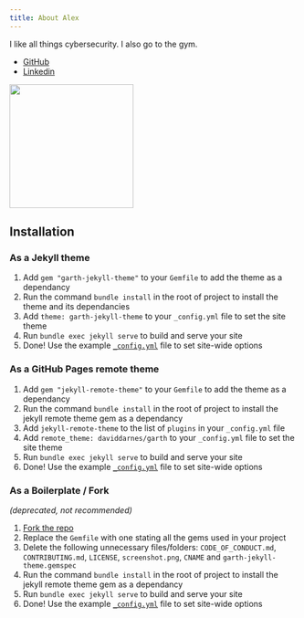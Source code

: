 ```yaml
---
title: About Alex
---
```


I like all things cybersecurity. I also go to the gym.

- [GitHub](https://github.com/chacon-sec)
- [Linkedin](https://www.linkedin.com/in/alexmchacon/)

[<img src="https://cdn.buymeacoffee.com/buttons/default-yellow.png" width="217"/>](https://buymeacoffee.com/daviddarnes#support)

## Installation

### As a Jekyll theme

1. Add `gem "garth-jekyll-theme"` to your `Gemfile` to add the theme as a dependancy
2. Run the command `bundle install` in the root of project to install the theme and its dependancies
3. Add `theme: garth-jekyll-theme` to your `_config.yml` file to set the site theme
4. Run `bundle exec jekyll serve` to build and serve your site
5. Done! Use the example [`_config.yml`](https://github.com/daviddarnes/garth/blob/master/_config.yml) file to set site-wide options

### As a GitHub Pages remote theme

1. Add `gem "jekyll-remote-theme"` to your `Gemfile` to add the theme as a dependancy
2. Run the command `bundle install` in the root of project to install the jekyll remote theme gem as a dependancy
3. Add `jekyll-remote-theme` to the list of `plugins` in your `_config.yml` file
4. Add `remote_theme: daviddarnes/garth` to your `_config.yml` file to set the site theme
5. Run `bundle exec jekyll serve` to build and serve your site
6. Done! Use the example [`_config.yml`](https://github.com/daviddarnes/garth/blob/master/_config.yml) file to set site-wide options

### As a Boilerplate / Fork

_(deprecated, not recommended)_

1. [Fork the repo](https://github.com/daviddarnes/garth#fork-destination-box)
2. Replace the `Gemfile` with one stating all the gems used in your project
3. Delete the following unnecessary files/folders: `CODE_OF_CONDUCT.md`, `CONTRIBUTING.md`, `LICENSE`, `screenshot.png`, `CNAME` and `garth-jekyll-theme.gemspec`
4. Run the command `bundle install` in the root of project to install the jekyll remote theme gem as a dependancy
5. Run `bundle exec jekyll serve` to build and serve your site
6. Done! Use the example [`_config.yml`](https://github.com/daviddarnes/garth/blob/master/_config.yml) file to set site-wide options
